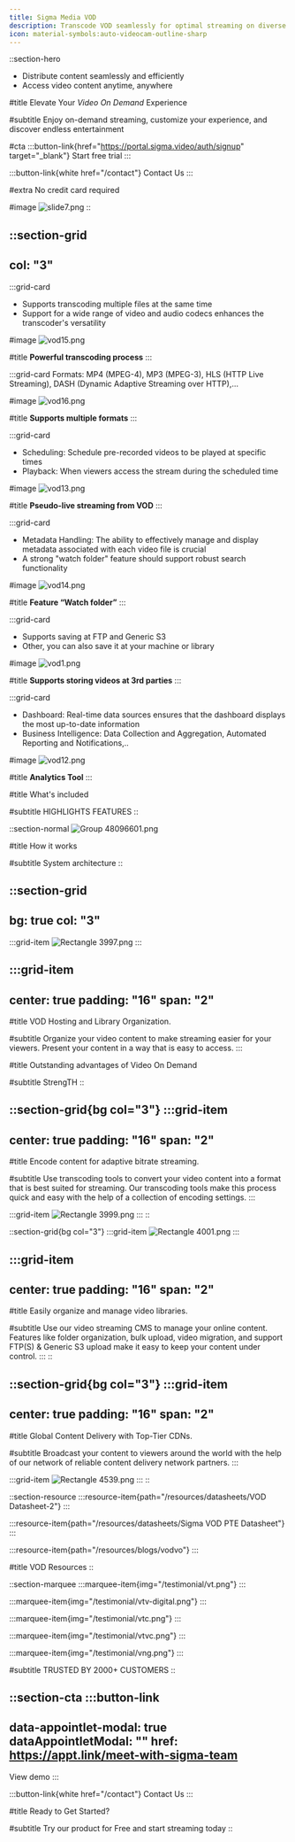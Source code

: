 ```yaml
---
title: Sigma Media VOD
description: Transcode VOD seamlessly for optimal streaming on diverse platforms.
icon: material-symbols:auto-videocam-outline-sharp
---
```


::section-hero
- Distribute content seamlessly and efficiently
- Access video content anytime, anywhere

#title
Elevate Your *Video On Demand* Experience

#subtitle
Enjoy on-demand streaming, customize your experience, and discover endless entertainment

#cta
  :::button-link{href="https://portal.sigma.video/auth/signup" target="_blank"}
  Start free trial
  :::

  :::button-link{white href="/contact"}
  Contact Us
  :::

#extra
No credit card required

#image
![slide7.png](/VOD/slide7.png)
::

::section-grid
---
col: "3"
---
  :::grid-card
  - Supports transcoding multiple files at the same time
  - Support for a wide range of video and audio codecs enhances the transcoder's versatility
  
  #image
  ![vod15.png](/VOD/vod15.png)
  
  #title
  **Powerful transcoding process**
  :::

  :::grid-card
  Formats: MP4 (MPEG-4), MP3 (MPEG-3), HLS (HTTP Live Streaming), DASH (Dynamic Adaptive Streaming over HTTP),...
  
  #image
  ![vod16.png](/VOD/vod16.png)
  
  #title
  **Supports multiple formats**
  :::

  :::grid-card
  - Scheduling: Schedule pre-recorded videos to be played at specific times
  - Playback: When viewers access the stream during the scheduled time
  
  #image
  ![vod13.png](/VOD/vod13.png)
  
  #title
  **Pseudo-live streaming from VOD**
  :::

  :::grid-card
  - Metadata Handling: The ability to effectively manage and display metadata associated with each video file is crucial
  - A strong "watch folder" feature should support robust search functionality
  
  #image
  ![vod14.png](/VOD/vod14.png)
  
  #title
  **Feature “Watch folder”**
  :::

  :::grid-card
  - Supports saving at FTP and Generic S3
  - Other, you can also save it at your machine or library
  
  #image
  ![vod1.png](/VOD/vod1.png)
  
  #title
  **Supports storing videos at 3rd parties**
  :::

  :::grid-card
  - Dashboard: Real-time data sources ensures that the dashboard displays the most up-to-date information
  - Business Intelligence: Data Collection and Aggregation, Automated Reporting and Notifications,..
  
  #image
  ![vod12.png](/VOD/vod12.png)
  
  #title
  **Analytics Tool**
  :::

#title
What's included

#subtitle
HIGHLIGHTS FEATURES
::

::section-normal
![Group 48096601.png](/VOD/Group%2048096601.png)

#title
How it works

#subtitle
System architecture
::

::section-grid
---
bg: true
col: "3"
---
  :::grid-item
  ![Rectangle 3997.png](/VOD/Rectangle%203997.png)
  :::

  :::grid-item
  ---
  center: true
  padding: "16"
  span: "2"
  ---
  #title
  VOD Hosting and Library Organization.
  
  #subtitle
  Organize your video content to make streaming easier for your viewers. Present your content in a way that is easy to access.
  :::

#title
Outstanding advantages of Video On Demand

#subtitle
StrengTH
::

::section-grid{bg col="3"}
  :::grid-item
  ---
  center: true
  padding: "16"
  span: "2"
  ---
  #title
  Encode content for adaptive bitrate streaming.
  
  #subtitle
  Use transcoding tools to convert your video content into a format that is best suited for streaming. Our transcoding tools make this process quick and easy with the help of a collection of encoding settings.
  :::

  :::grid-item
  ![Rectangle 3999.png](/VOD/Rectangle%203999.png)
  :::
::

::section-grid{bg col="3"}
  :::grid-item
  ![Rectangle 4001.png](/VOD/Rectangle%204001.png)
  :::

  :::grid-item
  ---
  center: true
  padding: "16"
  span: "2"
  ---
  #title
  Easily organize and manage video libraries.
  
  #subtitle
  Use our video streaming CMS to manage your online content. Features like folder organization, bulk upload, video migration, and support FTP(S) & Generic S3 upload make it easy to keep your content under control.
  :::
::

::section-grid{bg col="3"}
  :::grid-item
  ---
  center: true
  padding: "16"
  span: "2"
  ---
  #title
  Global Content Delivery with Top-Tier CDNs.
  
  #subtitle
  Broadcast your content to viewers around the world with the help of our network of reliable content delivery network partners.
  :::

  :::grid-item
  ![Rectangle 4539.png](/VOD/Rectangle%204539.png)
  :::
::

::section-resource
  :::resource-item{path="/resources/datasheets/VOD Datasheet-2"}
  :::

  :::resource-item{path="/resources/datasheets/Sigma VOD PTE Datasheet"}
  :::

  :::resource-item{path="/resources/blogs/vodvo"}
  :::

#title
VOD Resources
::

::section-marquee
  :::marquee-item{img="/testimonial/vt.png"}
  :::

  :::marquee-item{img="/testimonial/vtv-digital.png"}
  :::

  :::marquee-item{img="/testimonial/vtc.png"}
  :::

  :::marquee-item{img="/testimonial/vtvc.png"}
  :::

  :::marquee-item{img="/testimonial/vng.png"}
  :::

#subtitle
TRUSTED BY 2000+ CUSTOMERS
::

::section-cta
  :::button-link
  ---
  data-appointlet-modal: true
  dataAppointletModal: ""
  href: https://appt.link/meet-with-sigma-team
  ---
  View demo
  :::

  :::button-link{white href="/contact"}
  Contact Us
  :::

#title
Ready to Get Started?

#subtitle
Try our product for Free and start streaming today
::
